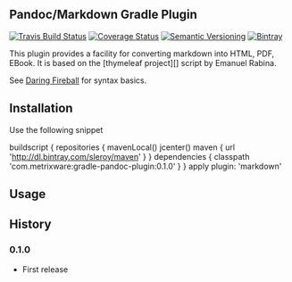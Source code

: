 Pandoc/Markdown Gradle Plugin
-------------------------

[![Travis Build Status](http://img.shields.io/travis/sleroy/gradle-pandoc-plugin.svg)](https://travis-ci.org/sleroy/gradle-pandoc-plugin)
[![Coverage Status](http://img.shields.io/coveralls/sleroy/gradle-pandoc-plugin.svg)](https://coveralls.io/r/sleroy/gradle-pandoc-plugin)
[![Semantic Versioning](http://img.shields.io/:semver-0.1.1-blue.svg)](http://semver.org)
[![Bintray](http://img.shields.io/badge/download-latest-bb00bb.svg)](https://bintray.com/sleroy/kordamp/gradle-pandoc-plugin)

This plugin provides a facility for converting markdown into HTML, PDF, EBook. It is based on the [thymeleaf project][]
script by Emanuel Rabina.

See [Daring Fireball][] for syntax basics.


Installation
------------

Use the following snippet

buildscript { 
    repositories {
	mavenLocal()
        jcenter()
        maven { url 'http://dl.bintray.com/sleroy/maven' }
    }
    dependencies {
        classpath 'com.metrixware:gradle-pandoc-plugin:0.1.0'
    }
}
apply plugin: 'markdown'


Usage
-----

History
-------

### 0.1.0

 * First release

[Daring Fireball]: http://daringfireball.net/projects/markdown/basics
[Gradle Plugin Portal]: http://plugins.gradle.org/
